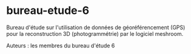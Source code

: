 # bureau-etude-6

Bureau d'étude sur l'utilisation de données de géoréférencement (GPS) pour la reconstruction 3D (photogrammétrie) par le logiciel meshroom.


Auteurs : les membres du bureau d'étude 6
